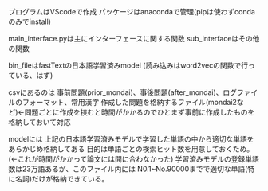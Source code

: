 
プログラムはVScodeで作成
パッケージはanacondaで管理(pipは使わずcondaのみでinstall)

main_interface.pyは主にインターフェースに関する関数
sub_interfaceはその他の関数

bin_fileはfastTextの日本語学習済みmodel
(読み込みはword2vecの関数で行っている、はず)

csvにあるのは
事前問題(prior_mondai)、事後問題(after_mondai)、ログファイルのフォーマット、常用漢字
作成した問題を格納するファイル(mondai2など)←問題ごとに作成を挟むと時間がかかるのでひとまず事前に作成したものを格納しておいて対応

modelには
上記の日本語学習済みモデルで学習した単語の中から適切な単語をあらかじめ格納してある
目的は単語ごとの検索ヒット数を用意しておくため。(←これが時間がかかって論文には間に合わなかった)
学習済みモデルの登録単語数は23万語あるが、このファイル内には
N0.1~No.90000までで適切な単語(特に名詞)だけが格納できている。